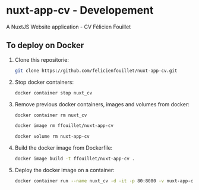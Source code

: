 # nuxt-app-cv - Developement
A NuxtJS Website application - CV Félicien Fouillet


## To deploy on Docker
1. Clone this repositorie:
    ```bash
    git clone https://github.com/felicienfouillet/nuxt-app-cv.git
    ```

2. Stop docker containers:
    ```bash
    docker container stop nuxt_cv
    ```

2. Remove previous docker containers, images and volumes from docker:
    ```bash
    docker container rm nuxt_cv
    ```
    ```bash
    docker image rm ffouillet/nuxt-app-cv
    ```
    ```bash
    docker volume rm nuxt-app-cv
    ```

2. Build the docker image from Dockerfile:
    ```bash
    docker image build -t ffouillet/nuxt-app-cv .
    ```

3. Deploy the docker image on a container:
    ```bash
    docker container run --name nuxt_cv -d -it -p 80:8080 -v nuxt-app-cv:/app ffouillet/nuxt-app-cv
    ```